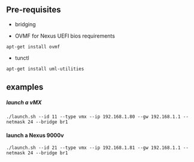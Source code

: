 
## Pre-requisites

* bridging

* OVMF for Nexus UEFI bios requirements

```
apt-get install ovmf
```

* tunctl 

```
apt-get install uml-utilities
```


## examples

##### launch a vMX

```
./launch.sh --id 11 --type vmx --ip 192.168.1.80 --gw 192.168.1.1 --netmask 24 --bridge br1
```

#### launch a Nexus 9000v

```
./launch.sh --id 21 --type vmx --ip 192.168.1.81 --gw 192.168.1.1 --netmask 24 --bridge br1
```
